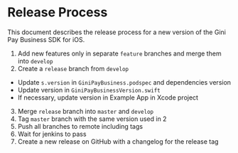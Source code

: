 # Release Process

This document describes the release process for a new version of the Gini Pay Business SDK for iOS.

1. Add new features only in separate `feature` branches and merge them into `develop`
2. Create a `release` branch from `develop`
  * Update `s.version` in `GiniPayBusiness.podspec` and dependencies version
  * Update version in `GiniPayBusinessVersion.swift`
  * If necessary, update version in Example App in Xcode project
3. Merge `release` branch into `master` and `develop`
4. Tag `master` branch with the same version used in 2
5. Push all branches to remote including tags
6. Wait for jenkins to pass
7. Create a new release on GitHub with a changelog for the release tag
